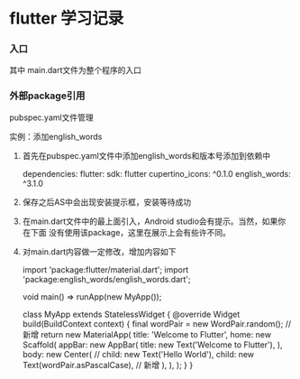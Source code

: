 # flutter 学习记录
### 入口
其中 main.dart文件为整个程序的入口

### 外部package引用
pubspec.yaml文件管理

实例：添加english_words

1. 首先在pubspec.yaml文件中添加english_words和版本号添加到依赖中


    dependencies:
      flutter:
        sdk: flutter
      cupertino_icons: ^0.1.0
      english_words: ^3.1.0
      
2. 保存之后AS中会出现安装提示框，安装等待成功

3. 在main.dart文件中的最上面引入，Android studio会有提示。当然，如果你在下面
没有使用该package，这里在展示上会有些许不同。

4. 对main.dart内容做一定修改，增加内容如下


    import 'package:flutter/material.dart';
    import 'package:english_words/english_words.dart';
    
    void main() => runApp(new MyApp());
    
    class MyApp extends StatelessWidget {
      @override
      Widget build(BuildContext context) {
        final wordPair = new WordPair.random();  // 新增
        return new MaterialApp(
          title: 'Welcome to Flutter',
          home: new Scaffold(
            appBar: new AppBar(
              title: new Text('Welcome to Flutter'),
            ),
            body: new Center(
    //          child: new Text('Hello World'),
              child: new Text(wordPair.asPascalCase),  // 新增
            ),
          ),
        );
      }
    }
    